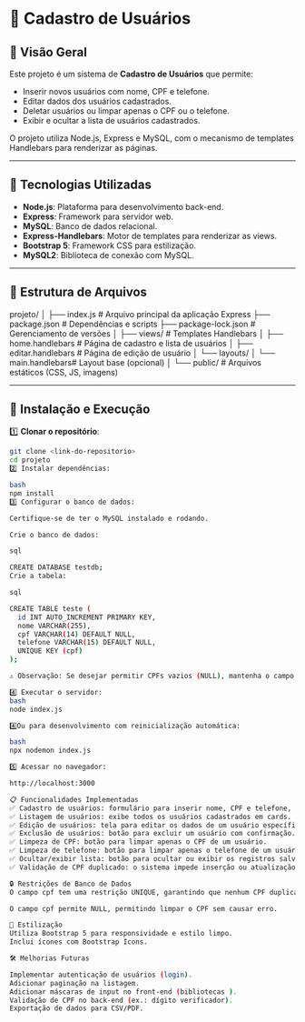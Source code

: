 # 📘 Cadastro de Usuários

## 📌 Visão Geral
Este projeto é um sistema de **Cadastro de Usuários** que permite:
- Inserir novos usuários com nome, CPF e telefone.
- Editar dados dos usuários cadastrados.
- Deletar usuários ou limpar apenas o CPF ou o telefone.
- Exibir e ocultar a lista de usuários cadastrados.

O projeto utiliza Node.js, Express e MySQL, com o mecanismo de templates Handlebars para renderizar as páginas.

---

## 🚀 Tecnologias Utilizadas
- **Node.js**: Plataforma para desenvolvimento back-end.
- **Express**: Framework para servidor web.
- **MySQL**: Banco de dados relacional.
- **Express-Handlebars**: Motor de templates para renderizar as views.
- **Bootstrap 5**: Framework CSS para estilização.
- **MySQL2**: Biblioteca de conexão com MySQL.

---

## 📂 Estrutura de Arquivos

projeto/
│
├── index.js # Arquivo principal da aplicação Express
├── package.json # Dependências e scripts
├── package-lock.json # Gerenciamento de versões
│
├── views/ # Templates Handlebars
│ ├── home.handlebars # Página de cadastro e lista de usuários
│ ├── editar.handlebars # Página de edição de usuário
│ └── layouts/
│ └── main.handlebars# Layout base (opcional)
│
└── public/ # Arquivos estáticos (CSS, JS, imagens)

---

## 🔧 Instalação e Execução

1️⃣ **Clonar o repositório**:
```bash
git clone <link-do-repositorio>
cd projeto
2️⃣ Instalar dependências:

bash
npm install
3️⃣ Configurar o banco de dados:

Certifique-se de ter o MySQL instalado e rodando.

Crie o banco de dados:

sql

CREATE DATABASE testdb;
Crie a tabela:

sql

CREATE TABLE teste (
  id INT AUTO_INCREMENT PRIMARY KEY,
  nome VARCHAR(255),
  cpf VARCHAR(14) DEFAULT NULL,
  telefone VARCHAR(15) DEFAULT NULL,
  UNIQUE KEY (cpf)
);

⚠️ Observação: Se desejar permitir CPFs vazios (NULL), mantenha o campo cpf como DEFAULT NULL e use NULL no código de limpeza de CPF.

4️⃣ Executar o servidor:
bash
node index.js

4️⃣Ou para desenvolvimento com reinicialização automática:

bash
npx nodemon index.js

5️⃣ Acessar no navegador:

http://localhost:3000

📋 Funcionalidades Implementadas
✅ Cadastro de usuários: formulário para inserir nome, CPF e telefone, com validação de formato.
✅ Listagem de usuários: exibe todos os usuários cadastrados em cards.
✅ Edição de usuários: tela para editar os dados de um usuário específico.
✅ Exclusão de usuários: botão para excluir um usuário com confirmação.
✅ Limpeza de CPF: botão para limpar apenas o CPF de um usuário.
✅ Limpeza de telefone: botão para limpar apenas o telefone de um usuário.
✅ Ocultar/exibir lista: botão para ocultar ou exibir os registros salvos.
✅ Validação de CPF duplicado: o sistema impede inserção ou atualização de um CPF já existente.

🔒 Restrições de Banco de Dados
O campo cpf tem uma restrição UNIQUE, garantindo que nenhum CPF duplicado seja cadastrado (exceto se o valor for NULL).

O campo cpf permite NULL, permitindo limpar o CPF sem causar erro.

🎨 Estilização
Utiliza Bootstrap 5 para responsividade e estilo limpo.
Inclui ícones com Bootstrap Icons.

🛠️ Melhorias Futuras

Implementar autenticação de usuários (login).
Adicionar paginação na listagem.
Adicionar máscaras de input no front-end (bibliotecas ).
Validação de CPF no back-end (ex.: dígito verificador).
Exportação de dados para CSV/PDF.
